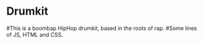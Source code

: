 # Drumkit
#This is a boombap HipHop drumkit, based in the roots of rap.
#Some lines of JS, HTML and CSS.
